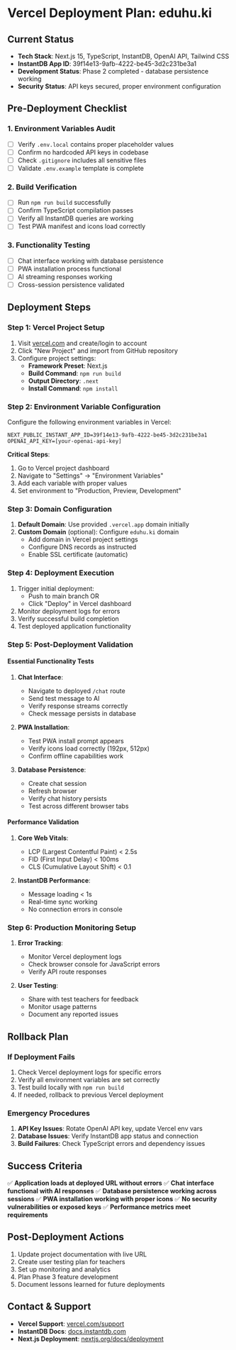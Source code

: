 # Vercel Deployment Plan: eduhu.ki

## Current Status
- **Tech Stack**: Next.js 15, TypeScript, InstantDB, OpenAI API, Tailwind CSS
- **InstantDB App ID**: 39f14e13-9afb-4222-be45-3d2c231be3a1
- **Development Status**: Phase 2 completed - database persistence working
- **Security Status**: API keys secured, proper environment configuration

## Pre-Deployment Checklist

### 1. Environment Variables Audit
- [ ] Verify `.env.local` contains proper placeholder values
- [ ] Confirm no hardcoded API keys in codebase
- [ ] Check `.gitignore` includes all sensitive files
- [ ] Validate `.env.example` template is complete

### 2. Build Verification
- [ ] Run `npm run build` successfully
- [ ] Confirm TypeScript compilation passes
- [ ] Verify all InstantDB queries are working
- [ ] Test PWA manifest and icons load correctly

### 3. Functionality Testing
- [ ] Chat interface working with database persistence
- [ ] PWA installation process functional
- [ ] AI streaming responses working
- [ ] Cross-session persistence validated

## Deployment Steps

### Step 1: Vercel Project Setup
1. Visit [vercel.com](https://vercel.com) and create/login to account
2. Click "New Project" and import from GitHub repository
3. Configure project settings:
   - **Framework Preset**: Next.js
   - **Build Command**: `npm run build`
   - **Output Directory**: `.next`
   - **Install Command**: `npm install`

### Step 2: Environment Variable Configuration
Configure the following environment variables in Vercel:

```
NEXT_PUBLIC_INSTANT_APP_ID=39f14e13-9afb-4222-be45-3d2c231be3a1
OPENAI_API_KEY=[your-openai-api-key]
```

**Critical Steps**:
1. Go to Vercel project dashboard
2. Navigate to "Settings" → "Environment Variables"
3. Add each variable with proper values
4. Set environment to "Production, Preview, Development"

### Step 3: Domain Configuration
1. **Default Domain**: Use provided `.vercel.app` domain initially
2. **Custom Domain** (optional): Configure `eduhu.ki` domain
   - Add domain in Vercel project settings
   - Configure DNS records as instructed
   - Enable SSL certificate (automatic)

### Step 4: Deployment Execution
1. Trigger initial deployment:
   - Push to main branch OR
   - Click "Deploy" in Vercel dashboard
2. Monitor deployment logs for errors
3. Verify successful build completion
4. Test deployed application functionality

### Step 5: Post-Deployment Validation

#### Essential Functionality Tests
1. **Chat Interface**:
   - Navigate to deployed `/chat` route
   - Send test message to AI
   - Verify response streams correctly
   - Check message persists in database

2. **PWA Installation**:
   - Test PWA install prompt appears
   - Verify icons load correctly (192px, 512px)
   - Confirm offline capabilities work

3. **Database Persistence**:
   - Create chat session
   - Refresh browser
   - Verify chat history persists
   - Test across different browser tabs

#### Performance Validation
1. **Core Web Vitals**:
   - LCP (Largest Contentful Paint) < 2.5s
   - FID (First Input Delay) < 100ms
   - CLS (Cumulative Layout Shift) < 0.1

2. **InstantDB Performance**:
   - Message loading < 1s
   - Real-time sync working
   - No connection errors in console

### Step 6: Production Monitoring Setup
1. **Error Tracking**:
   - Monitor Vercel deployment logs
   - Check browser console for JavaScript errors
   - Verify API route responses

2. **User Testing**:
   - Share with test teachers for feedback
   - Monitor usage patterns
   - Document any reported issues

## Rollback Plan

### If Deployment Fails
1. Check Vercel deployment logs for specific errors
2. Verify all environment variables are set correctly
3. Test build locally with `npm run build`
4. If needed, rollback to previous Vercel deployment

### Emergency Procedures
1. **API Key Issues**: Rotate OpenAI API key, update Vercel env vars
2. **Database Issues**: Verify InstantDB app status and connection
3. **Build Failures**: Check TypeScript errors and dependency issues

## Success Criteria
✅ **Application loads at deployed URL without errors**
✅ **Chat interface functional with AI responses**
✅ **Database persistence working across sessions**
✅ **PWA installation working with proper icons**
✅ **No security vulnerabilities or exposed keys**
✅ **Performance metrics meet requirements**

## Post-Deployment Actions
1. Update project documentation with live URL
2. Create user testing plan for teachers
3. Set up monitoring and analytics
4. Plan Phase 3 feature development
5. Document lessons learned for future deployments

## Contact & Support
- **Vercel Support**: [vercel.com/support](https://vercel.com/support)
- **InstantDB Docs**: [docs.instantdb.com](https://docs.instantdb.com)
- **Next.js Deployment**: [nextjs.org/docs/deployment](https://nextjs.org/docs/deployment)